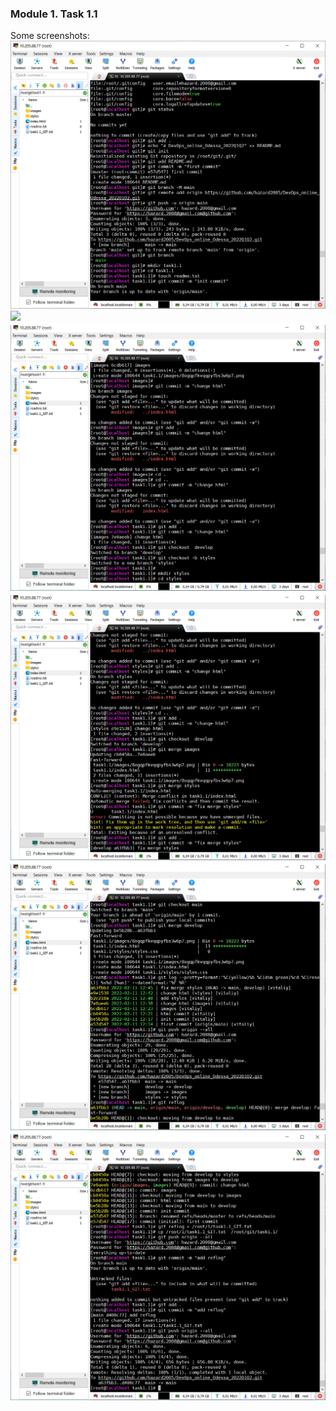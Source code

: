 ### Module 1. Task 1.1
Some screenshots:
<img src="Screenshots/1.png">
<img src="Screenshots2.png">
<img src="Screenshots/3.png">
<img src="Screenshots/4.png">
<img src="Screenshots/5.png">
<img src="Screenshots/6.png">
